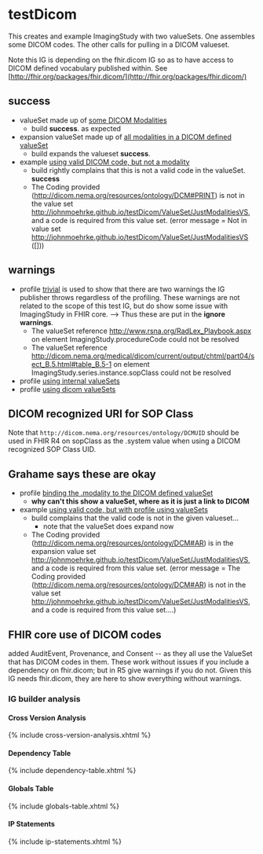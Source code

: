 # testDicom

This creates and example ImagingStudy with two valueSets. One assembles some DICOM codes. The other calls for pulling in a DICOM valueset.

Note this IG is depending on the fhir.dicom IG so as to have access to DICOM defined vocabulary published within. See [http://fhir.org/packages/fhir.dicom/](http://fhir.org/packages/fhir.dicom/)

## success
* valueSet made up of [some DICOM Modalities](ValueSet-FewModalitiesVS.html)
  * build **success**. as expected
* expansion valueSet made up of [all modalities in a DICOM defined valueSet](ValueSet-JustModalitiesVS.html)
  * build expands the valueset **success**. 
* example [using valid DICOM code, but not a modality](ImagingStudy-ex-imagingstudy-withBadCode.html)
  * build rightly complains that this is not a valid code in the valueSet. **success**
  * The Coding provided (http://dicom.nema.org/resources/ontology/DCM#PRINT) is not in the value set http://johnmoehrke.github.io/testDicom/ValueSet/JustModalitiesVS, and a code is required from this value set. (error message = Not in value set http://johnmoehrke.github.io/testDicom/ValueSet/JustModalitiesVS ([]))


## warnings
* profile [trivial](StructureDefinition-JohnMoehrke.testDicom.testImage.trivial.html) is used to show that there are two warnings the IG publisher throws regardless of the profiling. These warnings are not related to the scope of this test IG, but do show some issue with ImagingStudy in FHIR core. --> Thus these are put in the **ignore warnings**.
  * The valueSet reference http://www.rsna.org/RadLex_Playbook.aspx on element ImagingStudy.procedureCode could not be resolved
  * The valueSet reference http://dicom.nema.org/medical/dicom/current/output/chtml/part04/sect_B.5.html#table_B.5-1 on element ImagingStudy.series.instance.sopClass could not be resolved
* profile [using internal valueSets](StructureDefinition-JohnMoehrke.testDicom.testImage.vs.html)
* profile [using dicom valueSets](StructureDefinition-JohnMoehrke.testDicom.testImage.bind.html)


## DICOM recognized URI for SOP Class

Note that `http://dicom.nema.org/resources/ontology/DCMUID` should be used in FHIR R4 on sopClass as the .system value when using a DICOM recognized SOP Class UID.


## Grahame says these are okay
* profile [binding the .modality to the DICOM defined valueSet](StructureDefinition-JohnMoehrke.testDicom.testImage.bind.html)
  * **why can't this show a valueSet, where as it is just a link to DICOM**
* example [using valid code, but with profile using valueSets](ImagingStudy-ex-imagingstudyVs.html)
  * build complains that the valid code is not in the given valueset... 
    * note that the valueSet does expand now
  * The Coding provided (http://dicom.nema.org/resources/ontology/DCM#AR) is in the expansion value set http://johnmoehrke.github.io/testDicom/ValueSet/JustModalitiesVS, and a code is required from this value set. (error message = 	The Coding provided (http://dicom.nema.org/resources/ontology/DCM#AR) is not in the value set http://johnmoehrke.github.io/testDicom/ValueSet/JustModalitiesVS, and a code is required from this value set....)

## FHIR core use of DICOM codes

added AuditEvent, Provenance, and Consent -- as they all use the ValueSet that has DICOM codes in them. These work without issues if you include a dependency on fhir.dicom; but in R5 give warnings if you do not. Given this IG needs fhir.dicom, they are here to show everything without warnings.


### IG builder analysis

#### Cross Version Analysis

{% include cross-version-analysis.xhtml %}

#### Dependency Table

{% include dependency-table.xhtml %}

#### Globals Table

{% include globals-table.xhtml %}

#### IP Statements

{% include ip-statements.xhtml %}